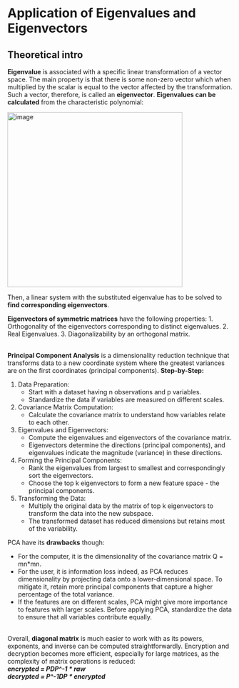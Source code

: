 # Application of Eigenvalues and Eigenvectors
## Theoretical intro
**Eigenvalue** is associated with a specific linear transformation of a vector space. The main property is that there is some non-zero vector which when multiplied by the scalar is equal to the vector affected by the transformation. Such a vector, therefore, is called an **eigenvector**.
**Eigenvalues can be calculated** from the characteristic polynomial:

<img width="392" alt="image" src="https://github.com/kzholtikova/application-of-eigenvalues-and-eigenvectors/assets/145042018/53a7d137-8014-472b-a9c7-5cac4c19530e">

Then, a linear system with the substituted eigenvalue has to be solved to **find corresponding eigenvectors**.<br>

**Eigenvectors of symmetric matrices** have the following properties:
	1.	Orthogonality of the eigenvectors corresponding to distinct eigenvalues.
	2.	Real Eigenvalues.
	3.	Diagonalizability by an orthogonal matrix.<br><br>

**Principal Component Analysis** is a dimensionality reduction technique that transforms data to a new coordinate system where the greatest variances are on the first coordinates (principal components). **Step-by-Step:**
1. Data Preparation:
	- Start with a dataset having n observations and p variables.
 	- Standardize the data if variables are measured on different scales.
2. Covariance Matrix Computation:
	- Calculate the covariance matrix to understand how variables relate to each other.
4. Eigenvalues and Eigenvectors:
	- Compute the eigenvalues and eigenvectors of the covariance matrix.
	- Eigenvectors determine the directions (principal components), and eigenvalues indicate the magnitude (variance) in these directions.
5. Forming the Principal Components:
	- Rank the eigenvalues from largest to smallest and correspondingly sort the eigenvectors.
	- Choose the top k eigenvectors to form a new feature space - the principal components.
6. Transforming the Data:
	- Multiply the original data by the matrix of top k eigenvectors to transform the data into the new subspace.
	- The transformed dataset has reduced dimensions but retains most of the variability.

PCA have its **drawbacks** though:
- For the computer, it is the dimensionality of the covariance matrix Q = mn*mn. 
- For the user, it is information loss indeed, as PCA reduces dimensionality by projecting data onto a lower-dimensional space. To mitigate it, retain more principal components that capture a higher percentage of the total variance.
- If the features are on different scales, PCA might give more importance to features with larger scales. Before applying PCA, standardize the data to ensure that all variables contribute equally.<br><br>

Overall, **diagonal matrix** is much easier to work with as its powers, exponents, and inverse can be computed straightforwardly. Encryption and decryption becomes more efficient, especially for large matrices, as the complexity of matrix operations is reduced:<br>
_**encrypted = P*D*P^-1 * raw<br>
decrypted = P^-1*D*P * encrypted**_
